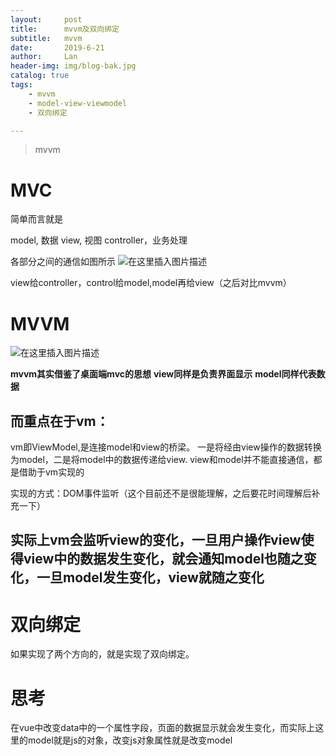 ```yaml
---
layout:     post
title:      mvvm及双向绑定
subtitle:   mvvm
date:       2019-6-21
author:     Lan
header-img: img/blog-bak.jpg
catalog: true
tags:
    - mvvm
    - model-view-viewmodel
    - 双向绑定

---
```


>mvvm

# MVC
简单而言就是

model, 数据
view, 视图
controller，业务处理

各部分之间的通信如图所示
 ![在这里插入图片描述](https://img-blog.csdnimg.cn/20190621201945513.png?x-oss-process=image/watermark,type_ZmFuZ3poZW5naGVpdGk,shadow_10,text_aHR0cHM6Ly9ibG9nLmNzZG4ubmV0L0NoZW5Ydll1YW5fMDAx,size_16,color_FFFFFF,t_70)

view给controller，control给model,model再给view（之后对比mvvm）

# MVVM


  ![在这里插入图片描述](https://img-blog.csdnimg.cn/20190621202412808.png?x-oss-process=image/watermark,type_ZmFuZ3poZW5naGVpdGk,shadow_10,text_aHR0cHM6Ly9ibG9nLmNzZG4ubmV0L0NoZW5Ydll1YW5fMDAx,size_16,color_FFFFFF,t_70)


  **mvvm其实借鉴了桌面端mvc的思想**
  **view同样是负责界面显示**
  **model同样代表数据**

  ## **而重点在于vm：**
vm即ViewModel,是连接model和view的桥梁。
一是将经由view操作的数据转换为model，二是将model中的数据传递给view.
view和model并不能直接通信，都是借助于vm实现的

实现的方式：DOM事件监听（这个目前还不是很能理解，之后要花时间理解后补充一下）
## **实际上vm会监听view的变化，一旦用户操作view使得view中的数据发生变化，就会通知model也随之变化，一旦model发生变化，view就随之变化**

# 双向绑定

如果实现了两个方向的，就是实现了双向绑定。

# 思考
在vue中改变data中的一个属性字段，页面的数据显示就会发生变化，而实际上这里的model就是js的对象，改变js对象属性就是改变model




